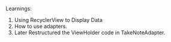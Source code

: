 Learnings:
1. Using RecyclerView to Display Data
2. How to use adapters.
3. Later Restructured the ViewHolder code in TakeNoteAdapter.
